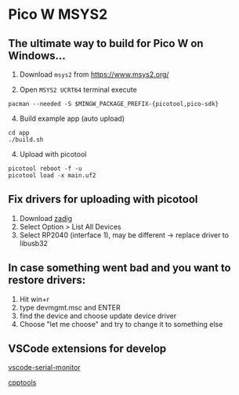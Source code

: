 # Pico W MSYS2
## The ultimate way to build for Pico W on Windows...

1. Download `msys2` from https://www.msys2.org/

2. Open `MSYS2 UCRT64` terminal
execute
```console
pacman --needed -S $MINGW_PACKAGE_PREFIX-{picotool,pico-sdk}
```

4. Build example app (auto upload)
```console
cd app
./build.sh
```

4. Upload with picotool
```console
picotool reboot -f -u
picotool load -x main.uf2
```

## Fix drivers for uploading with picotool
1. Download [zadig](https://zadig.akeo.ie/)
2. Select Option > List All Devices
3. Select RP2040 (interface 1), may be different -> replace driver to libusb32
   
## In case something went bad and you want to restore drivers:
1. Hit win+r
2. type devmgmt.msc and ENTER
3. find the device and choose update device driver
4. Choose "let me choose" and try to change it to something else

## VSCode extensions for develop
[vscode-serial-monitor](https://marketplace.visualstudio.com/items?itemName=ms-vscode.vscode-serial-monitor)

[cpptools](https://marketplace.visualstudio.com/items?itemName=ms-vscode.cpptools)
